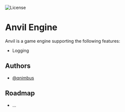 ![License](https://img.shields.io/github/license/qnimbus/anvil?color=%234F4F8F&style=flat-square)

# Anvil Engine

Anvil is a game engine supporting the following features:

- Logging

## Authors

- [@qnimbus](https://github.com/qnimbus)

## Roadmap

- ...
